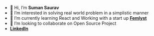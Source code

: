 - 👋 Hi, I’m **Suman Saurav**
- 👀 I’m interested in solving real world problem in a simplistic manner
- 🌱 I’m currently learning React and Working with a start up [**Femlyst**](https://www.femlyst.com/)
- 💞️ I’m looking to collaborate on Open Source Project
- [**LinkedIn**](https://www.linkedin.com/in/sumansaurav18/)

<!---
sumansaurav91/sumansaurav91 is a ✨ special ✨ repository because its `README.md` (this file) appears on your GitHub profile.
You can click the Preview link to take a look at your changes.
--->
